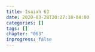 ```yaml
---
title: Isaiah 63
date: 2020-03-28T20:27:18-04:00
categories: []
tags: []
chapter: "063"
inprogress: false
---
```


